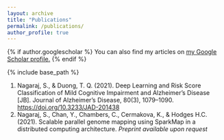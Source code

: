 ```yaml
---
layout: archive
title: "Publications"
permalink: /publications/
author_profile: true
---
```


{% if author.googlescholar %}
  You can also find my articles on <u><a href="{{author.googlescholar}}">my Google Scholar profile</a>.</u>
{% endif %}

{% include base_path %}

1. Nagaraj, S., & Duong, T. Q. (2021). Deep Learning and Risk Score Classification of Mild Cognitive Impairment and
Alzheimer’s Disease [JB]. Journal of Alzheimer’s Disease, 80(3), 1079–1090. https://doi.org/10.3233/JAD-201438
2. Nagaraj, S., Chan, Y., Chambers, C., Cermakova, K., & Hodges H.C. (2021). Scalable parallel genome mapping using SparkMap
in a distributed computing architecture. _Preprint available upon request_
